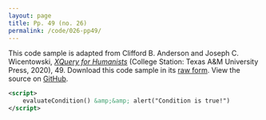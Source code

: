 ```yaml
---
layout: page
title: Pp. 49 (no. 26)
permalink: /code/026-pp49/
---
```


This code sample is adapted from Clifford B. Anderson and Joseph C. Wicentowski, 
[_XQuery for Humanists_](/) (College Station: Texas A&M University Press, 2020), 49. 
Download this code sample in its [raw form](/code/026-pp49/026-pp49.xml).
View the source on [GitHub](https://github.com/coding4humanists/xquery4humanists/blob/release/code/026-pp49/026-pp49.xml).

```xml
<script>
    evaluateCondition() &amp;&amp; alert("Condition is true!")
</script>
```  

